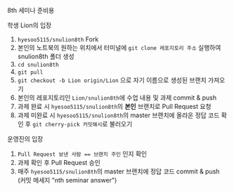 8th 세미나 준비용 

학생 Lion의 입장
1. `hyesoo5115/snulion8th` Fork
2. 본인의 노트북의 원하는 위치에서 터미널에 `git clone 레포지토리 주소` 실행하여 snulion8th 폴더 생성
3. `cd snulion8th`
4. `git pull`
5. `git checkout -b Lion origin/Lion` 으로 자기 이름으로 생성된 브랜치 가져오기
6. 본인의 레포지토리인 `Lion/snulion8th`에 수업 내용 및 과제 commit & push
7. 과제 완료 시 `hyesoo5115/snulion8th`의 **본인** 브랜치로 Pull Request 요청
8. 과제 미완료 시 `hyesoo5115/snulion8th`의 master 브랜치에 올라온 정답 코드 확인 후 `git cherry-pick 커밋해시`로 불러오기

운영진의 입장
1. `Pull Request 보낸 사람 == 브랜치 주인` 인지 확인
2. 과제 확인 후 Pull Request 승인
3. 매주 `hyesoo5115/snulion8th`의 master 브랜치에 정답 코드 commit & push (커밋 메세지 "nth seminar answer")

